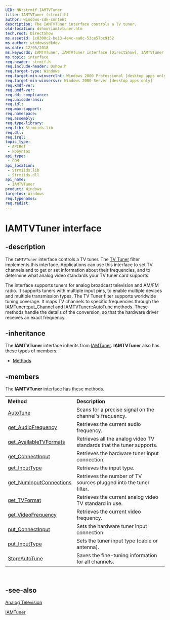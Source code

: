 ```yaml
---
UID: NN:strmif.IAMTVTuner
title: IAMTVTuner (strmif.h)
author: windows-sdk-content
description: The IAMTVTuner interface controls a TV tuner.
old-location: dshow\iamtvtuner.htm
tech.root: DirectShow
ms.assetid: 1c8300c2-be13-4e4c-aa0c-53ce57bc9152
ms.author: windowssdkdev
ms.date: 12/05/2018
ms.keywords: IAMTVTuner, IAMTVTuner interface [DirectShow], IAMTVTuner interface [DirectShow],described, IAMTVTunerInterface, dshow.iamtvtuner, strmif/IAMTVTuner
ms.topic: interface
req.header: strmif.h
req.include-header: Dshow.h
req.target-type: Windows
req.target-min-winverclnt: Windows 2000 Professional [desktop apps only]
req.target-min-winversvr: Windows 2000 Server [desktop apps only]
req.kmdf-ver: 
req.umdf-ver: 
req.ddi-compliance: 
req.unicode-ansi: 
req.idl: 
req.max-support: 
req.namespace: 
req.assembly: 
req.type-library: 
req.lib: Strmiids.lib
req.dll: 
req.irql: 
topic_type:
 - APIRef
 - kbSyntax
api_type:
 - COM
api_location:
 - Strmiids.lib
 - Strmiids.dll
api_name:
 - IAMTVTuner
product: Windows
targetos: Windows
req.typenames: 
req.redist: 
---
```


# IAMTVTuner interface


## -description



The <code>IAMTVTuner</code> interface controls a TV tuner. The <a href="https://msdn.microsoft.com/a8e101dc-78ab-495f-9086-7b1d1e87c357">TV Tuner</a> filter implements this interface. Applications can use this interface to set TV channels and to get or set information about their frequencies, and to determine what analog video standards your TV tuner card supports.

The interface supports tuners for analog broadcast television and AM/FM radio. It supports tuners with multiple input pins, to enable multiple devices and multiple transmission types. The TV Tuner filter supports worldwide tuning coverage. It maps TV channels to specific frequencies through the <a href="https://msdn.microsoft.com/47ad4288-d855-41cd-b8a2-7b3733a87b41">IAMTuner::put_Channel</a> and <a href="https://msdn.microsoft.com/ae8338e4-b75d-42d5-bcb7-84352921458c">IAMTVTuner::AutoTune</a> methods. These methods handle the details of the conversion, so that the hardware driver receives an exact frequency.




## -inheritance

The <b xmlns:loc="http://microsoft.com/wdcml/l10n">IAMTVTuner</b> interface inherits from <a href="https://msdn.microsoft.com/997d39c5-a1a5-4d2d-8704-9846f149712c">IAMTuner</a>. <b>IAMTVTuner</b> also has these types of members:
<ul>
<li><a href="https://docs.microsoft.com/">Methods</a></li>
</ul>

## -members

The <b>IAMTVTuner</b> interface has these methods.
<table class="members" id="memberListMethods">
<tr>
<th align="left" width="37%">Method</th>
<th align="left" width="63%">Description</th>
</tr>
<tr data="declared;">
<td align="left" width="37%">
<a href="https://msdn.microsoft.com/ae8338e4-b75d-42d5-bcb7-84352921458c">AutoTune</a>
</td>
<td align="left" width="63%">
Scans for a precise signal on the channel's frequency.

</td>
</tr>
<tr data="declared;">
<td align="left" width="37%">
<a href="https://msdn.microsoft.com/7d0d288a-7ad0-40ad-b86e-9df9447ed484">get_AudioFrequency</a>
</td>
<td align="left" width="63%">
Retrieves the current audio frequency.

</td>
</tr>
<tr data="declared;">
<td align="left" width="37%">
<a href="https://msdn.microsoft.com/7b1a31d4-be05-4ab3-8ca3-b1a3f4bda03f">get_AvailableTVFormats</a>
</td>
<td align="left" width="63%">
Retrieves all the analog video TV standards that the tuner supports.

</td>
</tr>
<tr data="declared;">
<td align="left" width="37%">
<a href="https://msdn.microsoft.com/9dbcdc9f-7efe-4784-a60c-a6c161befb9b">get_ConnectInput</a>
</td>
<td align="left" width="63%">
Retrieves the hardware tuner input connection.

</td>
</tr>
<tr data="declared;">
<td align="left" width="37%">
<a href="https://msdn.microsoft.com/49763cc3-be8b-4620-b99f-af787844c97c">get_InputType</a>
</td>
<td align="left" width="63%">
Retrieves the input type.

</td>
</tr>
<tr data="declared;">
<td align="left" width="37%">
<a href="https://msdn.microsoft.com/06841331-3b85-4532-8c0c-96022885f92c">get_NumInputConnections</a>
</td>
<td align="left" width="63%">
Retrieves the number of TV sources plugged into the tuner filter.

</td>
</tr>
<tr data="declared;">
<td align="left" width="37%">
<a href="https://msdn.microsoft.com/26e20511-04f6-4713-967f-5828e6f2a46d">get_TVFormat</a>
</td>
<td align="left" width="63%">
Retrieves the current analog video TV standard in use.

</td>
</tr>
<tr data="declared;">
<td align="left" width="37%">
<a href="https://msdn.microsoft.com/d19552ce-1314-4217-9bd3-72369b4334cf">get_VideoFrequency</a>
</td>
<td align="left" width="63%">
Retrieves the current video frequency.

</td>
</tr>
<tr data="declared;">
<td align="left" width="37%">
<a href="https://msdn.microsoft.com/d0ea5d82-acb6-401a-942a-99d34058c648">put_ConnectInput</a>
</td>
<td align="left" width="63%">
Sets the hardware tuner input connection.

</td>
</tr>
<tr data="declared;">
<td align="left" width="37%">
<a href="https://msdn.microsoft.com/d23df6b1-eddc-4c8c-a3c9-400f915e35c4">put_InputType</a>
</td>
<td align="left" width="63%">
Sets the tuner input type (cable or antenna).

</td>
</tr>
<tr data="declared;">
<td align="left" width="37%">
<a href="https://msdn.microsoft.com/6e39d757-d8bd-4011-9a67-6bf57b5d820b">StoreAutoTune</a>
</td>
<td align="left" width="63%">
Saves the fine-tuning information for all channels.

</td>
</tr>
</table> 


## -see-also




<a href="https://msdn.microsoft.com/9f2c18ec-3684-42a8-a3df-5f8827b27642">Analog Television</a>



<a href="https://msdn.microsoft.com/997d39c5-a1a5-4d2d-8704-9846f149712c">IAMTuner</a>
 

 

